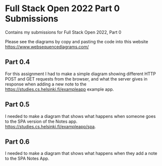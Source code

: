 # Full Stack Open 2022 Part 0 Submissions
Contains my submissions for Full Stack Open 2022, Part 0

Please see the diagrams by copy and pasting the code into this website https://www.websequencediagrams.com/

## Part 0.4 
For this assignment I had to make a simple diagram showing different HTTP POST and GET requests from the browser, and what the server gives in response when adding a new note to the https://studies.cs.helsinki.fi/exampleapp example app.

## Part 0.5 
I needed to make a diagram that shows what happens when someone goes to the SPA version of the Notes app. https://studies.cs.helsinki.fi/exampleapp/spa.

## Part 0.6
I needed to make a diagram that shows what happens when they add a note to the SPA Notes App. 
